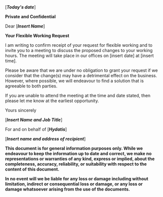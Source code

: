 \[***Today's date***\]

**Private and Confidential**

Dear \[***Insert Name***\]

**Your Flexible Working Request**

I am writing to confirm receipt of your request for flexible working and to invite you to a meeting to discuss the proposed changes to your working hours. The meeting will take place in our offices on \[insert date\] at \[insert time\].

Please be aware that we are under no obligation to grant your request if we consider that the change(s) may have a detrimental effect on the business. However, where possible, we will endeavour to find a solution that is agreeable to both parties.

If you are unable to attend the meeting at the time and date stated, then please let me know at the earliest opportunity.

Yours sincerely

\[***Insert Name and Job Title***\]

For and on behalf of \[***Hydatis***\]

\[***Insert name and address of recipient***\]

**This document is for general information purposes only. While we endeavour to keep the information up to date and correct, we make no representations or warranties of any kind, express or implied, about the completeness, accuracy, reliability, or suitability with respect to the content of this document.**

**In no event will we be liable for any loss or damage including without limitation, indirect or consequential loss or damage, or any loss or damage whatsoever arising from the use of the documents.**
